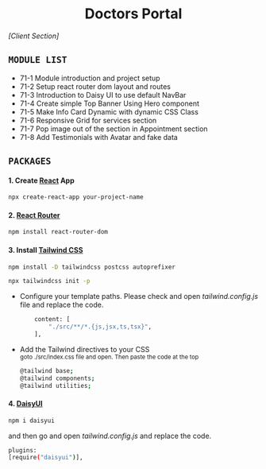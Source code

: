 <div align='center'>

# Doctors Portal
</div>

<p align='left'><i>[Client Section]</i></p>

## `MODULE LIST`
- 71-1 Module introduction and project setup
- 71-2 Setup react router dom layout and routes
- 71-3 Introduction to Daisy UI to use default NavBar
- 71-4 Create simple Top Banner Using Hero component
- 71-5 Make Info Card Dynamic with dynamic CSS Class
- 71-6 Responsive Grid for services section
- 71-7 Pop image out of the section in Appointment section
- 71-8 Add Testimonials with Avatar and fake data

## `PACKAGES`
#### 1. Create [React](https://reactjs.org/) App
```bash
npx create-react-app your-project-name
```

#### 2. [React Router](https://reactrouter.com/en/main)
```bash
npm install react-router-dom
```


#### 3. Install [Tailwind CSS]((https://tailwindcss.com/docs/guides/create-react-app))
```bash
npm install -D tailwindcss postcss autoprefixer

npx tailwindcss init -p
```

- Configure your template paths.
  Please check and open <i>tailwind.config.js</i> file and replace the code.
    ```bash
        content: [
            "./src/**/*.{js,jsx,ts,tsx}",
        ],
    ```

- Add the Tailwind directives to your CSS <br>
<small>goto ./src/index.css file and open. Then paste the code at the top</small>
    ```bash
    @tailwind base;
    @tailwind components;
    @tailwind utilities;
    ```

#### 4. [DaisyUI](https://daisyui.com/)
```bash
npm i daisyui
```
and then go and open <i>tailwind.config.js</i> and replace the code.

```bash
plugins:
[require("daisyui")],
```

